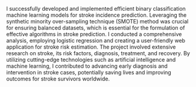 I successfully developed and implemented efficient binary classification machine learning models for stroke incidence prediction. Leveraging the synthetic minority over-sampling technique (SMOTE) method was crucial for ensuring balanced datasets, which is essential for the formulation of effective algorithms in stroke prediction. I conducted a comprehensive analysis, employing logistic regression and creating a user-friendly web application for stroke risk estimation. The project involved extensive research on stroke, its risk factors, diagnosis, treatment, and recovery. By utilizing cutting-edge technologies such as artificial intelligence and machine learning, I contributed to advancing early diagnosis and intervention in stroke cases, potentially saving lives and improving outcomes for stroke survivors worldwide.
